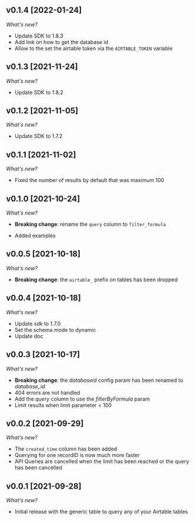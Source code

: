 ## v0.1.4 [2022-01-24]

_What's new?_

* Update SDK to 1.8.3
* Add link on how to get the database id
* Allow to the set the airtable token via the `AIRTABLE_TOKEN` variable

## v0.1.3 [2021-11-24]

_What's new?_

* Update SDK to 1.8.2

## v0.1.2 [2021-11-05]

_What's new?_

* Update SDK to 1.7.2

## v0.1.1 [2021-11-02]

_What's new?_

* Fixed the number of results by default that was maximum 100

## v0.1.0 [2021-10-24]

_What's new?_

- **Breaking change**: rename the `query` column to `filter_formula`
* Added examples

## v0.0.5 [2021-10-18]

_What's new?_

- **Breaking change**: the `airtable_` prefix on tables has been dropped

## v0.0.4 [2021-10-18]

_What's new?_

- Update sdk to 1.7.0
- Set the schema mode to dynamic
- Update doc

## v0.0.3 [2021-10-17]

_What's new?_

- **Breaking change**: the *databaseid* config param has been renamed to *database_id*
- 404 errors are not handled
- Add the *query* column to use the *filterByFormula* param
- Limit results when limit parameter < 100

## v0.0.2 [2021-09-29]

_What's new?_

- The `created_time` column has been added
- Querying for one recordID is now much more faster
- API Queries are cancelled when the limit has been reached or the query has been cancelled

## v0.0.1 [2021-09-28]

_What's new?_

- Initial release with the generic table to query any of your Airtable tables

